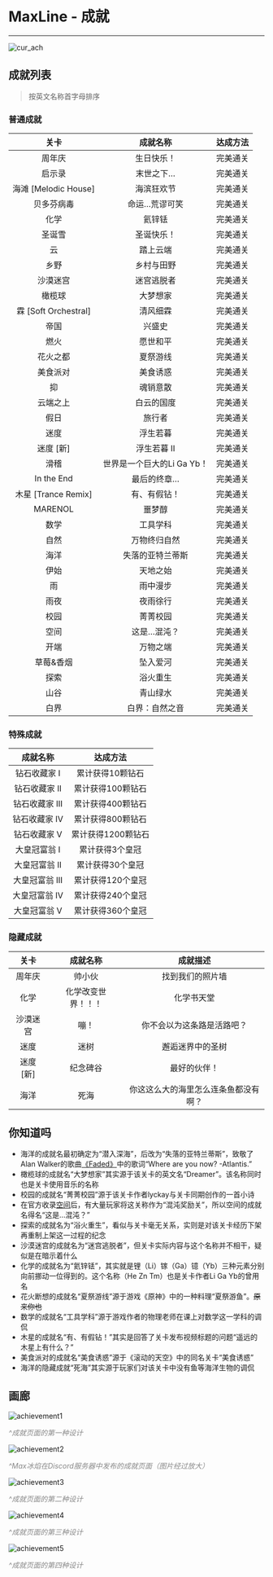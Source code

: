 # MaxLine - 成就
*****
![cur_ach](img/achievement_cur.png)
## 成就列表
>按英文名称首字母排序
### 普通成就
|          关卡          |       成就名称        | 达成方法 |
|:--------------------:|:-----------------:|:----:|
|         周年庆          |       生日快乐！       | 完美通关 |
|         启示录          |       末世之下…       | 完美通关 |
| 海滩 \[Melodic House]  |       海滨狂欢节       | 完美通关 |
|        贝多芬病毒         |      命运…荒谬可笑      | 完美通关 |
|          化学          |        氦锌铥        | 完美通关 |
|         圣诞雪          |       圣诞快乐！       | 完美通关 |
|          云           |       踏上云端        | 完美通关 |
|          乡野          |       乡村与田野       | 完美通关 |
|         沙漠迷宫         |       迷宫逃脱者       | 完美通关 |
|         橄榄球          |       大梦想家        | 完美通关 |
| 霖 \[Soft Orchestral] |       清风细霖        | 完美通关 |
|          帝国          |        兴盛史        | 完美通关 |
|          燃火          |       愿世和平        | 完美通关 |
|         花火之都         |       夏祭游线        | 完美通关 |
|         美食派对         |       美食诱惑        | 完美通关 |
|          抑           |       魂销意散        | 完美通关 |
|         云端之上         |       白云的国度       | 完美通关 |
|          假日          |        旅行者        | 完美通关 |
|          迷度          |       浮生若暮        | 完美通关 |
|       迷度 \[新]        |      浮生若暮 Ⅱ       | 完美通关 |
|          滑稽          | 世界是一个巨大的Li Ga Yb！ | 完美通关 |
|      In the End      |      最后的终章…       | 完美通关 |
|  木星 \[Trance Remix]  |      有、有假钻！       | 完美通关 |
|       MARENOL        |        噩梦醇        | 完美通关 |
|          数学          |       工具学科        | 完美通关 |
|          自然          |      万物终归自然       | 完美通关 |
|          海洋          |     失落的亚特兰蒂斯      | 完美通关 |
|          伊始          |       天地之始        | 完美通关 |
|          雨           |       雨中漫步        | 完美通关 |
|          雨夜          |       夜雨徐行        | 完美通关 |
|          校园          |       菁菁校园        | 完美通关 |
|          空间          |      这是…混沌？       | 完美通关 |
|          开端          |       万物之端        | 完美通关 |
|        草莓&香烟         |       坠入爱河        | 完美通关 |
|          探索          |       浴火重生        | 完美通关 |
|          山谷          |       青山绿水        | 完美通关 |
|          白界          |      白界：自然之音      | 完美通关 |

### 特殊成就
|  成就名称   |    达成方法     |
|:-------:|:-----------:|
| 钻石收藏家 Ⅰ |  累计获得10颗钻石  |
| 钻石收藏家 Ⅱ | 累计获得100颗钻石  |
| 钻石收藏家 Ⅲ | 累计获得400颗钻石  |
| 钻石收藏家 Ⅳ | 累计获得800颗钻石  |
| 钻石收藏家 Ⅴ | 累计获得1200颗钻石 |
| 大皇冠富翁 Ⅰ |  累计获得3个皇冠   |
| 大皇冠富翁 Ⅱ |  累计获得30个皇冠  |
| 大皇冠富翁 Ⅲ | 累计获得120个皇冠  |
| 大皇冠富翁 Ⅳ | 累计获得240个皇冠  |
| 大皇冠富翁 Ⅴ | 累计获得360个皇冠  |

### 隐藏成就
|   关卡    |   成就名称    |        成就描述        |
|:-------:|:---------:|:------------------:|
|   周年庆   |    帅小伙    |      找到我们的照片墙      |
|   化学    | 化学改变世界！！！ |       化学书天堂        |
|  沙漠迷宫   |    嘣！     |   你不会以为这条路是活路吧？    |
|   迷度    |    迷树     |      邂逅迷界中的圣树      |
| 迷度 \[新] |   纪念碑谷    |       最好的伙伴！       |
|   海洋    |    死海     | 你这这么大的海里怎么连条鱼都没有啊？ |

## 你知道吗
* 海洋的成就名最初确定为“潜入深海”，后改为“失落的亚特兰蒂斯”，致敬了Alan Walker的歌曲[《Faded》](https://music.163.com/#/song?id=36990266)中的歌词“Where are you now? -Atlantis.”
* 橄榄球的成就名“大梦想家”其实源于该关卡的英文名“Dreamer”。该名称同时也是关卡使用音乐的名称
* 校园的成就名“菁菁校园”源于该关卡作者lyckay与关卡同期创作的一首小诗
* 在官方收录[空间](https://www.bilibili.com/video/BV1Ex4y117sm)后，有大量玩家将这关称作为“混沌奖励关”，所以空间的成就名得名“这是…混沌？”
* 探索的成就名为“浴火重生”，看似与关卡毫无关系，实则是对该关卡经历下架再重制上架这一过程的纪念
* 沙漠迷宫的成就名为“迷宫逃脱者”，但关卡实际内容与这个名称并不相干，疑似是在暗示着什么
* 化学的成就名为“氦锌铥”，其实就是锂（Li）镓（Ga）镱（Yb）三种元素分别向前挪动一位得到的。这个名称（He Zn Tm）也是关卡作者Li Ga Yb的曾用名
* 花火断想的成就名“夏祭游线”源于游戏《原神》中的一种料理“夏祭游鱼”。~~原来你也~~
* 数学的成就名“工具学科”源于游戏作者的物理老师在课上对数学这一学科的调侃
* 木星的成就名“有、有假钻！”其实是回答了关卡发布视频标题的问题“遥远的木星上有什么？”
* 美食派对的成就名“美食诱惑”源于《滚动的天空》中的同名关卡“美食诱惑”
* 海洋的隐藏成就“死海”其实源于玩家们对该关卡中没有鱼等海洋生物的调侃

## 画廊
![achievement1](img/achievement1.png)
<body>
    <span style="color: #888888; ">
        <i>
            ^成就页面的第一种设计
        </i>
    </span>
</body>

![achievement2](img/achievement2.png)
<body>
    <span style="color: #888888; ">
        <i>
            ^Max冰焰在Discord服务器中发布的成就页面（图片经过放大）
        </i>
    </span>
</body>

![achievement3](img/achievement3.jpg)
<body>
    <span style="color: #888888; ">
        <i>
            ^成就页面的第二种设计
        </i>
    </span>
</body>

![achievement4](img/achievement3.png)
<body>
    <span style="color: #888888; ">
        <i>
            ^成就页面的第三种设计
        </i>
    </span>
</body>

![achievement5](img/achievement4.png)
<body>
    <span style="color: #888888; ">
        <i>
            ^成就页面的第四种设计
        </i>
    </span>
</body>